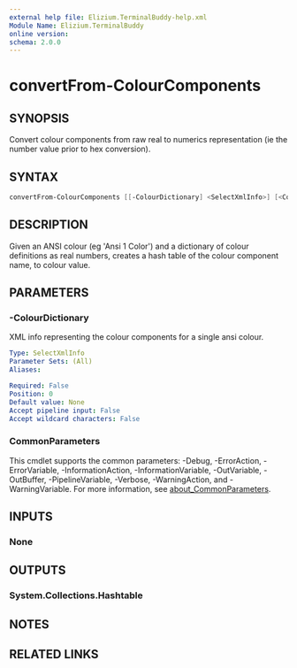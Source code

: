 ```yaml
---
external help file: Elizium.TerminalBuddy-help.xml
Module Name: Elizium.TerminalBuddy
online version:
schema: 2.0.0
---
```


# convertFrom-ColourComponents

## SYNOPSIS

Convert colour components from raw real to numerics representation
(ie the number value prior to hex conversion).

## SYNTAX

```powershell
convertFrom-ColourComponents [[-ColourDictionary] <SelectXmlInfo>] [<CommonParameters>]
```

## DESCRIPTION

Given an ANSI colour (eg 'Ansi 1 Color') and a dictionary of colour
definitions as real numbers, creates a hash table of the colour
component name, to colour value.

## PARAMETERS

### -ColourDictionary

XML info representing the colour components for a single ansi colour.

```yaml
Type: SelectXmlInfo
Parameter Sets: (All)
Aliases:

Required: False
Position: 0
Default value: None
Accept pipeline input: False
Accept wildcard characters: False
```

### CommonParameters

This cmdlet supports the common parameters: -Debug, -ErrorAction, -ErrorVariable, -InformationAction, -InformationVariable, -OutVariable, -OutBuffer, -PipelineVariable, -Verbose, -WarningAction, and -WarningVariable. For more information, see [about_CommonParameters](http://go.microsoft.com/fwlink/?LinkID=113216).

## INPUTS

### None

## OUTPUTS

### System.Collections.Hashtable

## NOTES

## RELATED LINKS
